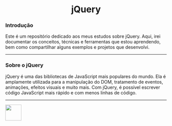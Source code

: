 <h1 align="center"> jQuery</h1>
 
### Introdução
Este é um repositório dedicado aos meus estudos sobre jQuery. Aqui, irei documentar os conceitos, técnicas e ferramentas que estou aprendendo, bem como compartilhar alguns exemplos e projetos que desenvolvi.

---

### Sobre o jQuery
jQuery é uma das bibliotecas de JavaScript mais populares do mundo. Ela é amplamente utilizada para a manipulação do DOM, tratamento de eventos, animações, efeitos visuais e muito mais. Com jQuery, é possível escrever código JavaScript mais rápido e com menos linhas de código.

---

<img width="50px" src="https://cdn.jsdelivr.net/gh/devicons/devicon/icons/jquery/jquery-plain-wordmark.svg" />
